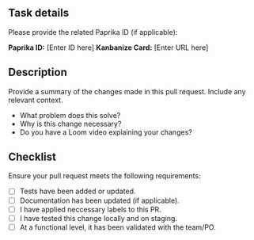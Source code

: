 ## Task details
Please provide the related Paprika ID (if applicable):  

**Paprika ID:** [Enter ID here]
**Kanbanize Card:** [Enter URL here]

## Description
Provide a summary of the changes made in this pull request. Include any relevant context.

- What problem does this solve?
- Why is this change necessary?
- Do you have a Loom video explaining your changes?

## Checklist
Ensure your pull request meets the following requirements:

- [ ] Tests have been added or updated.
- [ ] Documentation has been updated (if applicable).
- [ ] I have applied neccessary labels to this PR.
- [ ] I have tested this change locally and on staging.
- [ ] At a functional level, it has been validated with the team/PO.
